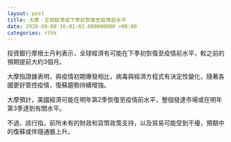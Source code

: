 ```yaml
---
layout: post
title: 大摩：全球經濟或下季初恢復至疫情前水平
date: 2020-09-08 16:01:02.000000000 +08:00
categories: rthk
---
```


投資銀行摩根士丹利表示，全球經濟有可能在下季初恢復至疫情前水平，較之前的預期提前大約3個月。

大摩指證據表明，與疫情初期爆發相比，病毒與經濟方程式有決定性變化，隨著各國更好管控疫情，復蘇趨勢持續增強。

大摩預計，美國經濟可能在明年第2季恢復至疫情前水平，整個發達市場或在明年第3季達到有關水平。

不過，該行指，前所未有的財政和貨幣政策支持，以及貿易可能受到干擾，預期中的復蘇或伴隨通脹上升。
